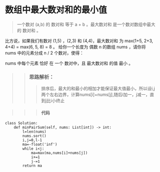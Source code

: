 # 数组中最大数对和的最小值

> 一个数对 (a,b) 的 数对和 等于 a + b 。最大数对和 是一个数对数组中最大的 数对和 。

比方说，如果我们有数对 (1,5) ，(2,3) 和 (4,4)，最大数对和 为 max(1+5, 2+3, 4+4) = max(6, 5, 8) = 8 。
给你一个长度为 偶数 n 的数组 nums ，请你将 nums 中的元素分成 n / 2 个数对，使得：

nums 中每个元素 恰好 在 一个 数对中，且
最大数对和 的值 最小 。



>>  ### 思路解析：
>>> 排序后，最大的和最小的相加才能保证最大值最小，所以设i,j两个左右边界，计算nums[i]+nums[j],随后i加一，j减一，直到j比i小终止

>>> #### 代码
```
class Solution:
    def minPairSum(self, nums: List[int]) -> int:
        l=len(nums)
        nums.sort()
        i,j=0,l-1
        ma=-float('inf')
        while i<j:
            ma=max(ma,nums[i]+nums[j])  
            i+=1
            j-=1
        return ma
```
